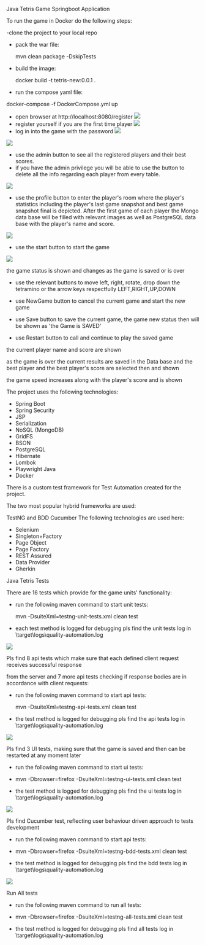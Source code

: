 Java Tetris Game Springboot Application


To run the game in Docker do the following steps:

-clone the project to your local repo 

- pack the war file: 

  mvn clean package -DskipTests

- build the image:

  docker build -t tetris-new:0.0.1 .

- run the compose yaml file:

docker-compose -f DockerCompose.yml up

- open browser at http://localhost:8080/register
![](imagesForReadme/registrationForm.png)
- register yourself if you are the first time player
![](imagesForReadme/registered.png)
- log in into the game with the password
![](imagesForReadme/register.png)

![](imagesForReadme/hello.png)

- use the admin button to see all the registered players and their best scores.
- if you have the admin privilege you will be able to use the button to delete all the info regarding each player from every table.

![](imagesForReadme/admin.png)

- use the profile button to enter the player's room where the player's statistics 
  including the player's last game snapshot and best game snapshot final is depicted.
  After the first game of each player the Mongo data base will be filled with relevant images
  as well as PostgreSQL data base with the player's name and score.

![](imagesForReadme/profile.png)

- use the start button to start the game

![](imagesForReadme/tetris.png)

the game status is shown and changes as the game is saved or is over

- use the relevant buttons to move left, right, rotate, drop down the tetramino or the arrow keys respectfully LEFT,RIGHT,UP,DOWN

- use NewGame button to cancel the current game and start the new game

- use Save button to save the current game, the game new status then will be shown as 'the Game is SAVED'

- use Restart button to call and continue to play the saved game

the current player name and score are shown

as the game is over the current results are saved in the Data base and the best player and the best player's score are selected then and shown

the game speed increases along with the player's score and is shown

The project uses the following technologies:

- Spring Boot
- Spring Security
- JSP
- Serialization
- NoSQL (MongoDB) 
- GridFS
- BSON
- PostgreSQL
- Hibernate 
- Lombok
- Playwright Java 
- Docker 

There is a custom test framework for Test Automation created for the project. 

The two most popular hybrid frameworks are used: 

TestNG and BDD Cucumber The following technologies are used here:

- Selenium
- Singleton+Factory
- Page Object
- Page Factory
- REST Assured
- Data Provider
- Gherkin

Java Tetris Tests

There are 16 tests which provide for the game units' functionality:

- run the following maven command to start unit tests:
  
  mvn -DsuiteXml=testng-unit-tests.xml clean test

- each test method is logged for debugging pls find the unit tests log in \target\logs\quality-automation.log

![](imagesForReadme/unitTestLog.png)

Pls find 8 api tests which make sure that each defined client request receives successful response

from the server and 7 more api tests checking if response bodies are in accordance with client requests:

- run the following maven command to start api tests:

  mvn -DsuiteXml=testng-api-tests.xml clean test

- the test method is logged for debugging pls find the api tests log in \target\logs\quality-automation.log

![](imagesForReadme/apiTestLog.png)

Pls find 3 UI tests, making sure that the game is saved and then can be restarted at any moment later

- run the following maven command to start ui tests:
  
- mvn -Dbrowser=firefox -DsuiteXml=testng-ui-tests.xml clean test

- the test method is logged for debugging pls find the ui tests log in \target\logs\quality-automation.log

![](imagesForReadme/uiTestLog.png)

Pls find Cucumber test, reflecting user behaviour driven approach to tests development

- run the following maven command to start api tests:

- mvn -Dbrowser=firefox -DsuiteXml=testng-bdd-tests.xml clean test

- the test method is logged for debugging pls find the bdd tests log in \target\logs\quality-automation.log

![](imagesForReadme/bddTestLog.png)

Run All tests


 - run the following maven command to run all tests:

 - mvn -Dbrowser=firefox -DsuiteXml=testng-all-tests.xml clean test

 - the test method is logged for debugging pls find all tests log in \target\logs\quality-automation.log

 